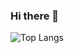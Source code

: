 ### Hi there 👋
![Top Langs](https://github-readme-stats.vercel.app/api/top-langs/?username=hsiangfeng&layout=compact&theme=gotham)

<!---
**oldelette/oldelette** is a ✨ _special_ ✨ repository because its `README.md` (this file) appears on your GitHub profile.
Here are some ideas to get you started:
[![Gavin's GitHub stats](https://github-readme-stats.vercel.app/api?username=oldelette&theme=gotham&show_icons=true)](https://github.com/anuraghazra/github-readme-stats)
- 🔭 I’m currently working on ...
- 🌱 I’m currently learning ...
- 👯 I’m looking to collaborate on ...
- 🤔 I’m looking for help with ...
- 💬 Ask me about ...
- 📫 How to reach me: ...
- 😄 Pronouns: ...
- ⚡ Fun fact: ...
-->
